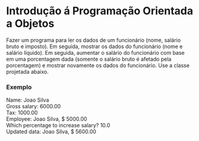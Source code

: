 # Introdução á Programação Orientada a Objetos

Fazer um programa para ler os dados de um funcionário (nome, salário bruto e imposto). Em
seguida, mostrar os dados do funcionário (nome e salário líquido). Em seguida, aumentar o
salário do funcionário com base em uma porcentagem dada (somente o salário bruto é
afetado pela porcentagem) e mostrar novamente os dados do funcionário. Use a classe
projetada abaixo.

### Exemplo

Name: Joao Silva <br>
Gross salary: 6000.00 <br>
Tax: 1000.00 <br>
Employee: Joao Silva, $ 5000.00 <br>
Which percentage to increase salary? 10.0 <br>
Updated data: Joao Silva, $ 5600.00 <br>
